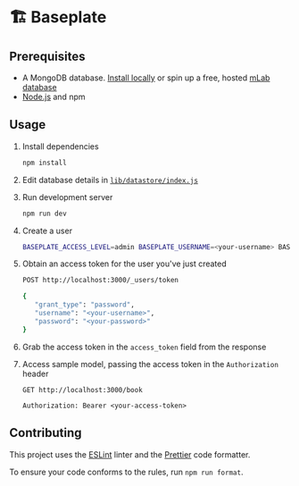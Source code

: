 # 🏗 Baseplate

## Prerequisites

- A MongoDB database. [Install locally](https://docs.mongodb.com/manual/installation/) or spin up a free, hosted [mLab database](https://mlab.com/)
- [Node.js](https://nodejs.org/en/download/) and npm

## Usage

1. Install dependencies

   ```sh
   npm install
   ```

1. Edit database details in [`lib/datastore/index.js`](https://github.com/baseplatejs/core/blob/master/lib/datastore/index.js#L4-L5)

1. Run development server

   ```sh
   npm run dev
   ```

1. Create a user

   ```sh
   BASEPLATE_ACCESS_LEVEL=admin BASEPLATE_USERNAME=<your-username> BASEPLATE_PASSWORD=<your-password> node scripts/createUser.js
   ```

1. Obtain an access token for the user you've just created

   ```sh
   POST http://localhost:3000/_users/token

   {
      "grant_type": "password",
      "username": "<your-username>",
      "password": "<your-password>"
   }
   ```

1. Grab the access token in the `access_token` field from the response

1. Access sample model, passing the access token in the `Authorization` header

   ```
   GET http://localhost:3000/book

   Authorization: Bearer <your-access-token>
   ```

## Contributing

This project uses the [ESLint](https://eslint.org/) linter and the [Prettier](https://prettier.io/) code formatter.

To ensure your code conforms to the rules, run `npm run format`.
